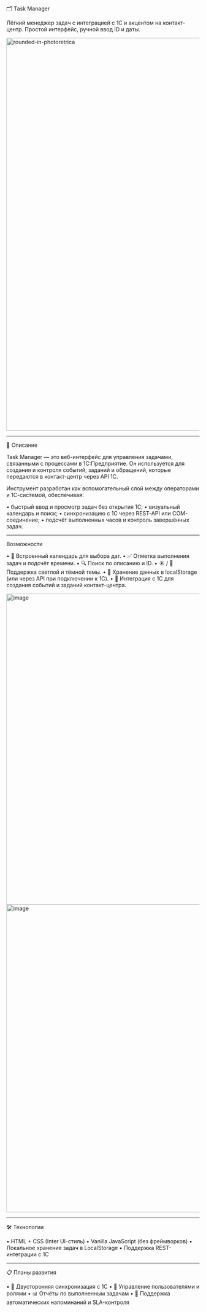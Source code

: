 🗂️ Task Manager

Лёгкий менеджер задач с интеграцией с 1С и акцентом на контакт-центр.
Простой интерфейс, ручной ввод ID и даты.



<img width="1536" height="1024" alt="rounded-in-photoretrica" src="https://github.com/user-attachments/assets/b530e578-ee65-4066-bf88-ea04d2401623" />

<hr>

📘 Описание

Task Manager — это веб-интерфейс для управления задачами, связанными с процессами в 1С:Предприятие.
Он используется для создания и контроля событий, заданий и обращений, которые передаются в контакт-центр через API 1С.

Инструмент разработан как вспомогательный слой между операторами и 1С-системой, обеспечивая:

• быстрый ввод и просмотр задач без открытия 1С;
• визуальный календарь и поиск;
• синхронизацию с 1С через REST-API или COM-соединение;
• подсчёт выполненных часов и контроль завершённых задач.

<hr>

Возможности

• 📅 Встроенный календарь для выбора дат.
• ✅ Отметка выполнения задач и подсчёт времени.
• 🔍 Поиск по описанию и ID.
• ☀️ / 🌙 Поддержка светлой и тёмной темы.
• 💾 Хранение данных в localStorage (или через API при подключении к 1С).
• 🔗 Интеграция с 1С для создания событий и заданий контакт-центра.

<img width="1760" height="810" alt="image" src="https://github.com/user-attachments/assets/ff565393-613a-4dc1-9fb6-80ea6f949bf1" />

<img width="1639" height="803" alt="image" src="https://github.com/user-attachments/assets/4aa90409-c92b-4e84-8055-a7e68afbf07a" />

<hr>

🛠️ Технологии

• HTML + CSS (Inter UI-стиль)
• Vanilla JavaScript (без фреймворков)
• Локальное хранение задач в LocalStorage
• Поддержка REST-интеграции с 1С

<hr>

📋 Планы развития

• 🔄 Двусторонняя синхронизация с 1С
• 👥 Управление пользователями и ролями
• 📊 Отчёты по выполненным задачам
• 🧠 Поддержка автоматических напоминаний и SLA-контроля
